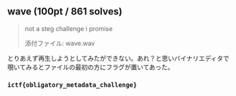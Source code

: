 ## wave (100pt / 861 solves)
> not a steg challenge i promise
> 
> 添付ファイル: wave.wav

とりあえず再生しようとしてみたができない。あれ？と思いバイナリエディタで覗いてみるとファイルの最初の方にフラグが置いてあった。

### `ictf{obligatory_metadata_challenge}`